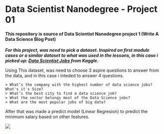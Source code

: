 # Data Scientist Nanodegree - Project 01

#### This repository is source of Data Scientist Nanodegree project 1 (Write A Data Science Blog Post)

***For this project, was need to pick a dataset. Inspired on first module cases or a similar dataset to what was used in the lessons, in this case i picked up: [Data Scientist Jobs](https://www.kaggle.com/andrewmvd/data-scientist-jobs) from Kaggle.***

Using This dataset, was need to choose 3 aspire questions to answer from the data, and in this case i inteded to answer 4 questions.

    > What’s the company with the highest number of data science jobs? What's it's Size?
    > What’s the best city to find a data science job?
    > What the sector belongs most of the Data Science jobs?
    > What are the most popular jobs of big data?

After that  was made a predict model (Linear Regresion) to predict the minimum salary based on other features.



![](https://blog.neomind.com.br/wp-content/uploads/2019/07/Capa-do-blog-770x200.jpg)

